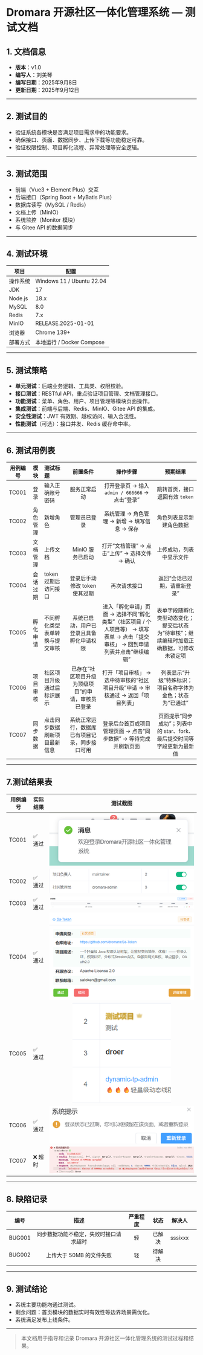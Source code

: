 # Dromara 开源社区一体化管理系统 — 测试文档

## 1. 文档信息
- **版本**：v1.0
- **编写人**：刘美琴
- **编写日期**：2025年9月8日
- **更新日期**：2025年9月12日

---

## 2. 测试目的
- 验证系统各模块是否满足项目需求中的功能要求。
- 确保接口、页面、数据同步、上传下载等功能稳定可靠。
- 验证权限控制、项目孵化流程、异常处理等安全逻辑。

---

## 3. 测试范围
- 前端（Vue3 + Element Plus）交互
- 后端接口（Spring Boot + MyBatis Plus）
- 数据库读写（MySQL / Redis）
- 文档上传（MinIO）
- 系统监控（Monitor 模块）
- 与 Gitee API 的数据同步

---

## 4. 测试环境
| 项目 | 配置 |
|------|------|
| 操作系统 | Windows 11 / Ubuntu 22.04 |
| JDK | 17 |
| Node.js | 18.x |
| MySQL | 8.0 |
| Redis | 7.x |
| MinIO | RELEASE.2025-01-01 |
| 浏览器 | Chrome 139+ |
| 部署方式 | 本地运行 / Docker Compose |

---

## 5. 测试策略
- **单元测试**：后端业务逻辑、工具类、权限校验。
- **接口测试**：RESTful API，重点验证项目管理、文档管理接口。
- **功能测试**：菜单、角色、用户、项目管理等模块页面操作。
- **集成测试**：前端与后端、Redis、MinIO、Gitee API 的集成。
- **安全性测试**：JWT 有效期、越权访问、输入合法性。
- **性能测试**（可选）：接口并发、Redis 缓存命中率。

---

## 6. 测试用例表
| 用例编号 |   模块   | 测试标题                       |                      前置条件                      |                           操作步骤                           |                           预期结果                           |
|------|:----:|:-----|:----:|:----:|:----:|
| TC001    |   登录   | 输入正确账号密码               |                    服务正常启动                    |       打开登录页 → 输入 `admin / 666666` → 点击“登录”        |                跳转首页，接口返回有效 `token`                |
| TC002    | 角色管理 | 新增角色                       |                    管理员已登录                    |         系统管理 → 角色管理 → 新增 → 填写信息 → 保存         |                   角色列表显示新建角色数据                   |
| TC003    | 文档管理 | 上传文档                       |                  MinIO 服务已启动                  |        打开“文档管理” → 点击“上传” → 选择文件 → 确认         |                   上传成功，列表中显示文件                   |
| TC004    | 会话过期 | token 过期后访问接口           |           登录后手动修改 token 使其过期            |                         再次请求接口                         |                 返回“会话已过期，请重新登录”                 |
| TC005    | 孵化申请 | 不同孵化类型表单转换与提交审核 |      系统已启动，用户已登录且具备孵化申请权限      | 进入「孵化申请」页面 → 选择不同“孵化类型”（社区项目 / 个人项目等） → 填写表单 → 点击「提交审核」 → 回到申请列表并点击“继续编辑” | 表单字段随孵化类型动态变化；提交后状态为“待审核”；继续编辑时加载正确数据，可修改未锁定项 |
| TC006    | 项目审核 | 社区项目升级通过后标识展示     | 已存在“社区项目升级为顶级项目”的申请，审核员已登录 | 打开「项目审核」 → 选中待审核的“社区项目升级”申请 → 审核通过 → 返回「项目列表」 |  列表显示“升级”特殊标识；项目名称字体为金色；状态为“已通过”  |
| TC007    | 同步数据 | 点击同步数据刷新项目最新信息   |   系统正常运行，数据库已有项目记录，同步接口可用   | 登录后台首页或项目管理页面 → 点击“同步数据” → 等待完成并刷新页面 | 页面提示“同步成功”；列表中的 star、fork、最后提交时间等字段更新为最新值 |

---

## 7.测试结果表

| 用例编号 | 实际结果 |                           测试截图                           |
| -------- | -------- | :----------------------------------------------------------: |
| TC001    | ✅ 通过   | ![输入图片说明](plus-ui/public/test1.png) |
| TC002    | ✅ 通过   | ![输入图片说明](plus-ui/public/test2.png) |
| TC003    | ✅ 通过   | ![输入图片说明](plus-ui/public/test3.png) |
| TC004    | ✅ 通过   | ![输入图片说明](plus-ui/public/test4.png) |
| TC005    | ✅ 通过   | ![输入图片说明](plus-ui/public/test5.png) |
| TC006    | ✅ 通过   | ![输入图片说明](plus-ui/public/test6.png) |
| TC007    | ❌ 超时   | ![输入图片说明](plus-ui/public/test7.png) |

------

## 8. 缺陷记录

| 编号 | 描述 | 严重程度 | 状态 | 解决人 |  |
|:----:|:----:|:----:|:----:|:----:|:----:|
| BUG001 | 同步数据功能不稳定，失败时接口请求超时 | 轻 | 已解决 | sssixxx |  |
| BUG002 | 上传大于 50MB 的文件失败 | 轻 | 待解决 |         |  |
|  |  |  |  |         |  |

---

## 9. 测试结论
- 系统主要功能均通过测试。
- 剩余问题：首页模块的数据实时有效性等边界场景需优化。
- 系统满足发布上线条件。

---

> 本文档用于指导和记录 Dromara 开源社区一体化管理系统的测试过程和结果。
